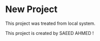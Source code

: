 # New Project

This project was treated from local system.

This project is created by SAEED AHMED !